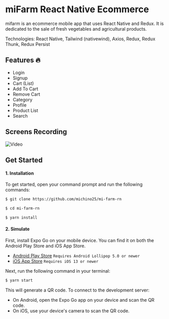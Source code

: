 # miFarm React Native Ecommerce

mifarm is an ecommerce mobile app that uses React Native and Redux. It is dedicated to the sale of fresh vegetables and agricultural products.

Technologies: React Native, Tailwind (nativewind), Axios, Redux, Redux Thunk, Redux Persist

## Features 🔥

- Login
- Signup
- Cart (List)
- Add To Cart
- Remove Cart
- Category
- Profile
- Product List
- Search

## Screens Recording

![Video](/screenshots/demo.gif?raw=true "Demo Video")

## Get Started

#### 1. Installation

To get started, open your command prompt and run the following commands:

```sh
$ git clone https://github.com/michino25/mi-farm-rn

$ cd mi-farm-rn

$ yarn install
```

#### 2. Simulate

First, install Expo Go on your mobile device. You can find it on both the Android Play Store and iOS App Store.

- [Android Play Store](https://play.google.com/store/apps/details?id=host.exp.exponent) `Requires Android Lollipop 5.0 or newer`
- [iOS App Store](https://apps.apple.com/us/app/expo-go/id982107779) `Requires iOS 13 or newer`

Next, run the following command in your terminal:

```sh
$ yarn start
```

This will generate a QR code. To connect to the development server:

- On Android, open the Expo Go app on your device and scan the QR code.
- On iOS, use your device's camera to scan the QR code.
